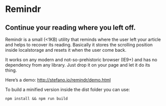 # Remindr
## Continue your reading where you left off.

Remindr is a small (<1KB) utility that reminds where the user left your article and helps to recover its reading. Basically it stores the scrolling position inside localstorage and resets it when the user come back.

It works on any modern and not-so-prehistoric browser (IE9+) and has no dependency from any library. Just drop it on your page and let it do its thing.

Here’s a demo: http://stefano.io/remindr/demo.html

To build a minified version inside the dist folder you can use:
```
npm install && npm run build
```
